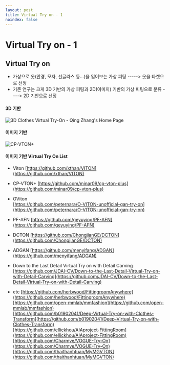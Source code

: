 ```yaml
---
layout: post
title: Virtual Try on - 1
noindex: false
---
```

# Virtual Try on - 1


## Virtual Try on
- 가상으로 옷(안경, 모자, 선글라스 등...)을 입어보는 가상 피팅 -----> 옷을 타겟으로 선정
- 기존 연구는 크게 3D 기반의 가상 피팅과 2D(이미지) 기반의 가상 피팅으로 분류 ---->  2D 기반으로 선정  

#### 3D 기반

![3D Clothes Virtual Try-On - Qing Zhang's Home Page](https://sites.google.com/site/qinghomepage/_/rsrc/1468739398791/projects/virtual-try-on/demo.png)

#### 이미지 기반

![CP-VTON+](https://minar09.github.io/cpvtonplus/keyresult.png)





#### 이미지 기반 Virtual Try On List

* Viton
  [https://github.com/xthan/VITON](https://github.com/xthan/VITON)

* CP-VTON+
  [https://github.com/minar09/cp-vton-plus](https://github.com/minar09/cp-vton-plus)

* OViton                        
  [https://github.com/peternara/O-VITON-unofficial-gan-try-on](https://github.com/peternara/O-VITON-unofficial-gan-try-on)	

* PF-AFN
  [https://github.com/geyuying/PF-AFN](https://github.com/geyuying/PF-AFN)

* DCTON
  [https://github.com/ChongjianGE/DCTON](https://github.com/ChongjianGE/DCTON)

* ADGAN
  [https://github.com/menyifang/ADGAN](https://github.com/menyifang/ADGAN)

* Down to  the Last Detail Virtual Try on with Detail Carving
  [https://github.com/JDAI-CV/Down-to-the-Last-Detail-Virtual-Try-on-with-Detail-Carving](https://github.com/JDAI-CV/Down-to-the-Last-Detail-Virtual-Try-on-with-Detail-Carving)

* etc
  [https://github.com/herbwood/FittingroomAnywhere](https://github.com/herbwood/FittingroomAnywhere)                
  [https://github.com/open-mmlab/mmfashion](https://github.com/open-mmlab/mmfashion)                   
  [https://github.com/b01902041/Deep-Virtual-Try-on-with-Clothes-Transform](https://github.com/b01902041/Deep-Virtual-Try-on-with-Clothes-Transform)                  
  [https://github.com/ellickhou/AIAproject-FittingRoom](https://github.com/ellickhou/AIAproject-FittingRoom)                 
  [https://github.com/Charmve/VOGUE-Try-On](https://github.com/Charmve/VOGUE-Try-On)               
  [https://github.com/thaithanhtuan/MyMGVTON](https://github.com/thaithanhtuan/MyMGVTON)                    